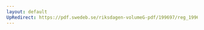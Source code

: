 ```yaml
---
layout: default
UpRedirect: https://pdf.swedeb.se/riksdagen-volumeG-pdf/199697/reg_199697/reg_199697_0127.pdf
---
```

